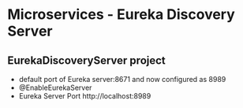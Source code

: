 # Microservices - Eureka Discovery Server

## EurekaDiscoveryServer project
 * default port of Eureka server:8671 and now configured as 8989
 * @EnableEurekaServer
 * Eureka Server Port http://localhost:8989
	
	
